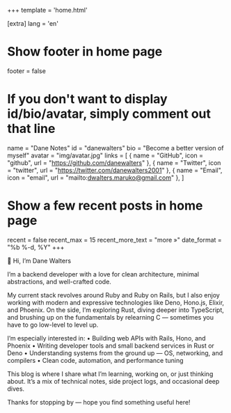+++
template = 'home.html'

[extra]
lang = 'en'

# Show footer in home page
footer = false

# If you don't want to display id/bio/avatar, simply comment out that line
name = "Dane Notes"
id = "danewalters"
bio = "Become a better version of myself"
avatar = "img/avatar.jpg"
links = [
    { name = "GitHub", icon = "github", url = "https://github.com/danewalters" },
    { name = "Twitter", icon = "twitter", url = "https://twitter.com/danewalters2001" },
    { name = "Email", icon = "email", url = "mailto:dwalters.maruko@gmail.com" },
]

# Show a few recent posts in home page
recent = false
recent_max = 15
recent_more_text = "more »"
date_format = "%b %-d, %Y"
+++

👋 Hi, I’m Dane Walters

I’m a backend developer with a love for clean architecture, minimal abstractions, and well-crafted code.

My current stack revolves around Ruby and Ruby on Rails, but I also enjoy working with modern and expressive technologies like Deno, Hono.js, Elixir, and Phoenix. On the side, I’m exploring Rust, diving deeper into TypeScript, and brushing up on the fundamentals by relearning C — sometimes you have to go low-level to level up.

I’m especially interested in:
	•	Building web APIs with Rails, Hono, and Phoenix
	•	Writing developer tools and small backend services in Rust or Deno
	•	Understanding systems from the ground up — OS, networking, and compilers
	•	Clean code, automation, and performance tuning

This blog is where I share what I’m learning, working on, or just thinking about. It’s a mix of technical notes, side project logs, and occasional deep dives.

Thanks for stopping by — hope you find something useful here!
